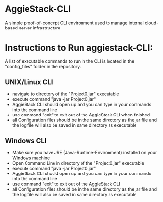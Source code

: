 # AggieStack-CLI
A simple proof-of-concept CLI environment used to manage internal cloud-based server infrastructure

# Instructions to Run aggiestack-CLI:
A list of executable commands to run in the CLI is located in the "config_files" folder in the repository.

## UNIX/Linux CLI
* navigate to directory of the "Project0.jar" executable
* execute command "java -jar Project0.jar"
* AggieStack CLI should open up and you can type in your commands into the command line
* use command "exit" to exit out of the AggieStack CLI when finished
* all Configuration files should be in the same directory as the jar file and the log file will also be saved in same directory as executable

## Windows CLI
* Make sure you have JRE (Java-Runtime-Environment) installed on your Windows machine
* Open Command Line in directory of the "Project0.jar" executable
* execute command "java -jar Project0.jar"
* AggieStack CLI should open up and you can type in your commands into the command line
* use command "exit" to exit out of the AggieStack CLI
* all Configuration files should be in the same directory as the jar file and the log file will also be saved in same directory as executable
